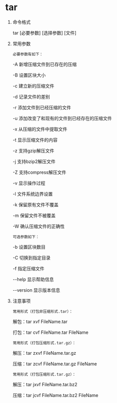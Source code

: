 # tar

1. 命令格式

    tar [必要参数] [选择参数] [文件]

2. 常用参数

    `必要参数有如下：`

    -A 新增压缩文件到已存在的压缩

    -B 设置区块大小

    -c 建立新的压缩文件

    -d 记录文件的差别

    -r 添加文件到已经压缩的文件

    -u 添加改变了和现有的文件到已经存在的压缩文件

    -x 从压缩的文件中提取文件

    -t 显示压缩文件的内容

    -z 支持gzip解压文件

    -j 支持bzip2解压文件

    -Z 支持compress解压文件

    -v 显示操作过程

    -l 文件系统边界设置

    -k 保留原有文件不覆盖

    -m 保留文件不被覆盖

    -W 确认压缩文件的正确性

    `可选参数如下：`

    -b 设置区块数目

    -C 切换到指定目录

    -f 指定压缩文件

    --help 显示帮助信息

    --version 显示版本信息

3. 注意事项

    `常用形式（打包非压缩形式.tar）：`

    解包：tar xvf FileName.tar

    打包：tar cvf FileName.tar FileName

    `常用形式（打包压缩形式.tar.gz）：`

    解压：tar zxvf FileName.tar.gz

    压缩：tar zcvf FileName.tar.gz FileName

    `常用形式（打包压缩形式.tar.gz）：`

    解压：tar jxvf FileName.tar.bz2

    压缩：tar jcvf FileName.tar.bz2 FileName
